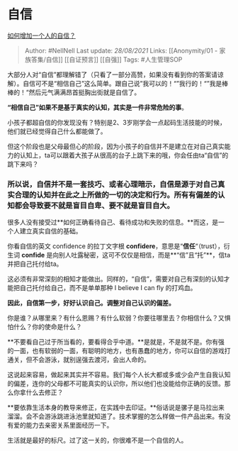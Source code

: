 # 自信
[如何增加一个人的自信？](https://www.zhihu.com/question/19553905/answer/605105794)


> Author: #NellNell 
Last update: *28/08/2021* 
Links: [[Anonymity/01 - 家族答集/自信]] [[自证预言]] [[自强]]
Tags: #人生管理SOP  

  

大部分人对“自信”都理解错了（只看了一部分高赞，如果没有看到你的答案请谅解）。自信可不是“相信自己”这么简单。跟自己说”我可以的！“”我行的！“”我是棒棒的！“然后元气满满昂首挺胸出街就是自信了。

**“相信自己”如果不是基于真实的认知，其实是一件非常危险的事**。

小孩子都超自信的你发现没有？特别是2、3岁刚学会一点起码生活技能的时候，他们就已经觉得自己什么都能做了。

但这个阶段也是父母最但心的阶段，因为小孩子的自信并不是建立在对自己真实能力的认知上，ta可以跟着大孩子从很高的台子上跳下来的哦，你会任由ta“自信”的跳下来吗？

### **所以说，自信并不是一套技巧、或者心理暗示，自信是源于对自己真实合理的认知并在此之上所做的一切的决定和行为。所有有偏差的认知都会导致要不就是盲目自卑、要不就是盲目自大。**

很多人没有接受过**如何正确看待自己、看待成功和失败的信息。**而这，是一个人建立真实自信的基础。

你看自信的英文 confidence 的拉丁文字根 **confidere**，意思是“**信任**“（trust），衍生词 **confide** 是向别人吐露秘密，这可不仅仅是相信，而是**“信”且“托”**，信ta并把自己托付给ta。

这必须有非常深刻的相知才能做出。同样的，“自信”，需要对自己有深刻的认知才能把自己托付给自己，而不是单单那种 I believe I can fly 的打鸡血。

**因此，自信第一步，好好认识自己。调整对自己认识的偏差。**

你是谁？从哪里来？有什么恩赐？有什么软弱？你要往哪里去？你相信什么？又惧怕什么？你的使命是什么？

**不要看自己过于所当看的，要看得合乎中道。**是就是，不是就不是。你有强的一面，也有软弱的一面，有聪明的地方，也有愚蠢的地方，你可以自信的游戏打通关，但不会游泳，就别逞强去渡河，会出人命的。

这说起来容易，做起来其实并不容易。我们每个人长大都或多或少会产生自我认知的偏差，连你的父母都不可能真实的认识你，所以他们也没能给你正确的反馈。那么你拿什么去修正？

**要依靠生活本身的教导来修正，在实践中去印证。**俗话说是骡子是马拉出来溜溜。会不会游泳跳进泳池里就知道了。技术掌握的怎么样做一件产品出来。有没有爱的能力去亲密关系里面经历一下。

生活就是最好的标尺。过了这一关的，你很难不是一个自信的人。